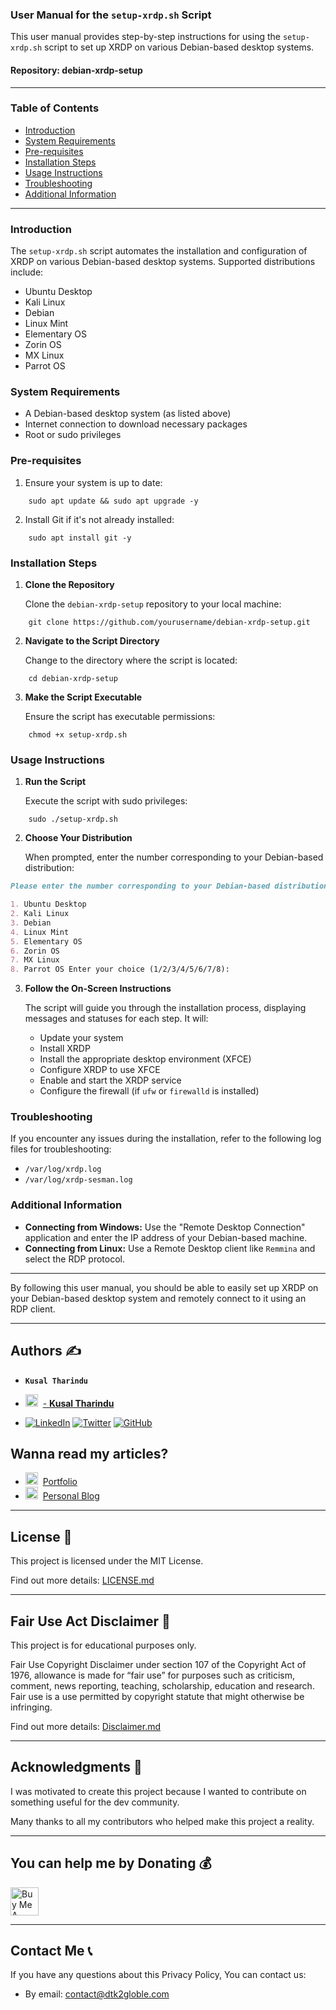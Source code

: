 ### User Manual for the `setup-xrdp.sh` Script

This user manual provides step-by-step instructions for using the `setup-xrdp.sh` script to set up XRDP on various Debian-based desktop systems.

#### Repository: debian-xrdp-setup

---

### Table of Contents

- [Introduction](#introduction)
- [System Requirements](#system-requirements)
- [Pre-requisites](#pre-requisites)
- [Installation Steps](#installation-steps)
- [Usage Instructions](#usage-instructions)
- [Troubleshooting](#troubleshooting)
- [Additional Information](#additional-information)
---

### Introduction

The `setup-xrdp.sh` script automates the installation and configuration of XRDP on various Debian-based desktop systems. Supported distributions include:

- Ubuntu Desktop
- Kali Linux
- Debian
- Linux Mint
- Elementary OS
- Zorin OS
- MX Linux
- Parrot OS

### System Requirements

- A Debian-based desktop system (as listed above)
- Internet connection to download necessary packages
- Root or sudo privileges

### Pre-requisites

1. Ensure your system is up to date:

```shell
    sudo apt update && sudo apt upgrade -y
```
    
2. Install Git if it's not already installed:
    
```shell
    sudo apt install git -y
```
    

### Installation Steps

1. **Clone the Repository**
    
    Clone the `debian-xrdp-setup` repository to your local machine:
    
```shell
    git clone https://github.com/yourusername/debian-xrdp-setup.git
```
    
2. **Navigate to the Script Directory**
    
    Change to the directory where the script is located:
    
```shell
    cd debian-xrdp-setup
```
    
3. **Make the Script Executable**
    
    Ensure the script has executable permissions:
    
```shell
    chmod +x setup-xrdp.sh
```
    

### Usage Instructions

1. **Run the Script**
    
    Execute the script with sudo privileges:
    
```shell
    sudo ./setup-xrdp.sh
```
    
2. **Choose Your Distribution**
    
    When prompted, enter the number corresponding to your Debian-based distribution:
    
```markdown
Please enter the number corresponding to your Debian-based distribution: 

1. Ubuntu Desktop 
2. Kali Linux 
3. Debian 
4. Linux Mint 
5. Elementary OS 
6. Zorin OS 
7. MX Linux 
8. Parrot OS Enter your choice (1/2/3/4/5/6/7/8):       
```


3.  **Follow the On-Screen Instructions**
    
    The script will guide you through the installation process, displaying messages and statuses for each step. It will:
    
    - Update your system
    - Install XRDP
    - Install the appropriate desktop environment (XFCE)
    - Configure XRDP to use XFCE
    - Enable and start the XRDP service
    - Configure the firewall (if `ufw` or `firewalld` is installed)

### Troubleshooting

If you encounter any issues during the installation, refer to the following log files for troubleshooting:

- `/var/log/xrdp.log`
- `/var/log/xrdp-sesman.log`

### Additional Information

- **Connecting from Windows:** Use the "Remote Desktop Connection" application and enter the IP address of your Debian-based machine.
- **Connecting from Linux:** Use a Remote Desktop client like `Remmina` and select the RDP protocol.

---

By following this user manual, you should be able to easily set up XRDP on your Debian-based desktop system and remotely connect to it using an RDP client.

---
## Authors ✍

- **`Kusal Tharindu`**
- <img src="https://kusal.dtk2globle.com/assets/images/logo/last.png" height="20"/>&nbsp; [- **Kusal Tharindu**]([https://github.com/sasinduKKarunarathna](https://github.com/kusal-tharindu)) 

- [![LinkedIn](https://img.shields.io/badge/LinkedIn-%230077B5.svg?logo=linkedin&logoColor=white)](https://linkedin.com/in/kusal-tharindu) [![Twitter](https://img.shields.io/badge/Twitter-%231DA1F2.svg?logo=Twitter&logoColor=white)](https://twitter.com/tharindu_kusal) [![GitHub](https://img.shields.io/badge/github-%231DA1F2.svg?logo=github&logoColor=black)](https://github.com/kusal-tharindu)

## Wanna read my articles?

* <img src="https://kusal.dtk2globle.com/assets/images/logo/last.png" height="20"/>&nbsp; [Portfolio](https://kusal.dtk2globle.com/)
* <img src="https://1.bp.blogspot.com/-FAZt0e1ahsk/YJVuGsoDC1I/AAAAAAAAAI8/KNj3GmSpX6AI-tsXnBHWjRqaycmM8PH4gCK4BGAYYCw/s1600/DTK%2B%25281%2529.png" height="20"/>&nbsp; [Personal Blog](https://blog.dtk2globle.com/)

---

## License 📄

This project is licensed under the MIT License.

Find out more details: [LICENSE.md](https://github.com/kusal-tharindu/debian-xrdp-setup/blob/main/LICENSE)

---
## Fair Use Act Disclaimer 🛑 

This project is for educational purposes only.

Fair Use
Copyright Disclaimer under section 107 of the Copyright Act of 1976, allowance is made for “fair use” for purposes such as criticism, comment, news reporting, teaching, scholarship, education and research. Fair use is a use permitted by copyright statute that might otherwise be infringing.

Find out more details: [Disclaimer.md](https://github.com/kusal-tharindu/debian-xrdp-setup/blob/main/Disclaimer.md)

---
## Acknowledgments 🎁

I was motivated to create this project because I wanted to contribute on something useful for the dev community.

Many thanks to all my contributors who helped make this project a reality.

---
## You can help me by Donating 💰

  <a href="https://www.buymeacoffee.com/kusal26" target="_blank"><img src="https://cdn.buymeacoffee.com/buttons/v2/default-yellow.png" alt="Buy Me A Coffee" height="45px" ></a>
   
---
## Contact Me 📞
If you have any questions about this Privacy Policy, You can contact us:
- By email: contact@dtk2globle.com
